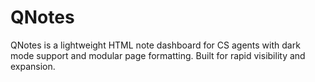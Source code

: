 # QNotes
QNotes is a lightweight HTML note dashboard for CS agents with dark mode support and modular page formatting. Built for rapid visibility and expansion.
